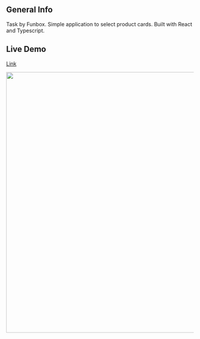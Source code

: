 ## General Info

Task by Funbox. Simple application to select product cards. Built with React and Typescript.

## Live Demo

[Link](https://tem8888.github.io/funbox-practice/)

<p align="center">
  <img src = "https://i.ibb.co/3d0FN92/funbox-app.png" width=700>
</p>
